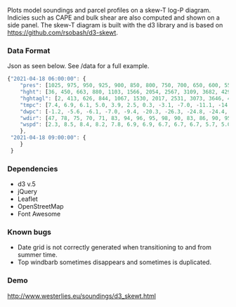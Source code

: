 Plots model soundings and parcel profiles on a skew-T log-P diagram. Indicies such as CAPE and bulk shear are also computed and shown on a side panel. The skew-T diagram is built with the d3 library and is based on https://github.com/rsobash/d3-skewt. 

### Data Format
Json as seen below. See /data for a full example.
```javascript
{"2021-04-18 06:00:00": {
    "pres": [1025, 975, 950, 925, 900, 850, 800, 750, 700, 650, 600, 550, 500, 450, 400, 350, 300, 250, 200, 150, 100], // hPa
    "hght": [36, 450, 663, 880, 1103, 1566, 2054, 2567, 3109, 3682, 4292, 4944, 5645, 6401, 7226, 8132, 9144, 10298, 11677, 13489, 16050], // m
    "hghtagl": [2, 413, 626, 844, 1067, 1530, 2017, 2531, 3073, 3646, 4255, 4908, 5609, 6365, 7190, 8096, 9108, 10261, 11641, 13453, 16014], // m
    "tmpc": [7.4, 6.9, 6.1, 5.0, 3.9, 2.5, 0.3, -3.1, -7.0, -11.1, -14.8, -19.2, -25.1, -30.6, -37.5, -44.9, -52.9, -61.0, -59.3, -57.1, -58.8], // °C
    "dwpc": [-1.2, -5.6, -6.1, -7.0, -9.4, -20.3, -26.3, -24.8, -24.4, -29.5, -43.4, -35.1, -35.8, -43.5, -44.7, -51.6, -54.4, -61.3, -69.8, -81.1, -84.5], // °C
    "wdir": [47, 78, 75, 70, 71, 83, 94, 96, 95, 98, 90, 83, 86, 90, 95, 90, 87, 99, 87, 37, 310], // °
    "wspd": [2.3, 8.5, 8.4, 8.2, 7.8, 6.9, 6.9, 6.7, 6.7, 6.7, 5.7, 5.0, 5.4, 8.9, 10.1, 9.0, 8.2, 10.1, 8.3, 3.7, 4.0] // m/s
    }, 
 "2021-04-18 09:00:00": {
    }
 }
```

### Dependencies
- d3 v.5  
- jQuery  
- Leaflet
- OpenStreetMap
- Font Awesome  

### Known bugs
- Date grid is not correctly generated when transitioning to and from summer time.
- Top windbarb sometimes disappears and sometimes is duplicated.

### Demo
http://www.westerlies.eu/soundings/d3_skewt.html
